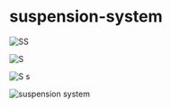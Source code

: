 # suspension-system


![SS](https://github.com/eng1e/suspension-system/assets/138841433/80d1a1be-db8b-43a4-99db-d6ba294aab2f)


![S](https://github.com/eng1e/suspension-system/assets/138841433/320bb061-9354-4f1a-a701-15547926bd3d)

![S s](https://github.com/eng1e/suspension-system/assets/138841433/5c159c42-ed16-4f34-862c-bdbf25d27c4b)

![suspension system](https://github.com/eng1e/suspension-system/assets/138841433/be7c754c-05a5-40f2-bdee-411e63506977)
